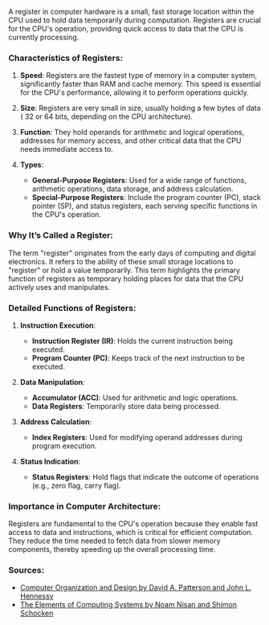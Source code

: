 A register in computer hardware is a small, fast storage location within the CPU used to hold data temporarily during computation. Registers are crucial for the CPU's operation, providing quick access to data that the CPU is currently processing.

### Characteristics of Registers:

1. **Speed**: Registers are the fastest type of memory in a computer system, significantly faster than RAM and cache memory. This speed is essential for the CPU's performance, allowing it to perform operations quickly.

2. **Size**: Registers are  very small in size, usually holding a few bytes of data ( 32 or 64 bits, depending on the CPU architecture).

3. **Function**: They hold operands for arithmetic and logical operations, addresses for memory access, and other critical data that the CPU needs immediate access to.

4. **Types**:
   - **General-Purpose Registers**: Used for a wide range of functions,  arithmetic operations, data storage, and address calculation.
   - **Special-Purpose Registers**: Include the program counter (PC), stack pointer (SP), and status registers, each serving specific functions in the CPU's operation.

### Why It’s Called a Register:

The term "register" originates from the early days of computing and digital electronics. It refers to the ability of these small storage locations to "register" or hold a value temporarily. This term highlights the primary function of registers as temporary holding places for data that the CPU actively uses and manipulates.

### Detailed Functions of Registers:

1. **Instruction Execution**:
   - **Instruction Register (IR)**: Holds the current instruction being executed.
   - **Program Counter (PC)**: Keeps track of the next instruction to be executed.

2. **Data Manipulation**:
   - **Accumulator (ACC)**: Used for arithmetic and logic operations.
   - **Data Registers**: Temporarily store data being processed.

3. **Address Calculation**:
   - **Index Registers**: Used for modifying operand addresses during program execution.

4. **Status Indication**:
   - **Status Registers**: Hold flags that indicate the outcome of operations (e.g., zero flag, carry flag).

### Importance in Computer Architecture:

Registers are fundamental to the CPU's operation because they enable fast access to data and instructions, which is critical for efficient computation. They reduce the time needed to fetch data from slower memory components, thereby speeding up the overall processing time.

### Sources:

- [Computer Organization and Design by David A. Patterson and John L. Hennessy](https://www.amazon.com/Computer-Organization-Design-RISC-V-Architecture/dp/0128122757)
- [The Elements of Computing Systems by Noam Nisan and Shimon Schocken](https://www.amazon.com/Elements-Computing-Systems-Building-Principles/dp/0262640686)
